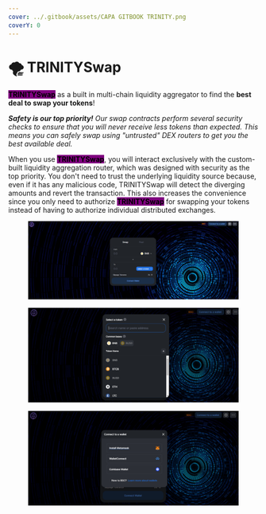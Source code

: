 ```yaml
---
cover: ../.gitbook/assets/CAPA GITBOOK TRINITY.png
coverY: 0
---
```


# 🌪 TRINITYSwap

<mark style="background-color:purple;">**TRINITYSwap**</mark> as a built in multi-chain liquidity aggregator to find the **best deal to swap your tokens**!

_**Safety is our top priority!** Our swap contracts perform several security checks to ensure that you will never receive less tokens than expected. This means you can safely swap using "untrusted" DEX routers to get you the best available deal._

When you use <mark style="background-color:purple;">**TRINITYSwap**</mark>, you will interact exclusively with the custom-built liquidity aggregation router, which was designed with security as the top priority. You don't need to trust the underlying liquidity source because, even if it has any malicious code, TRINITYSwap will detect the diverging amounts and revert the transaction. This also increases the convenience since you only need to authorize <mark style="background-color:purple;">**TRINITYSwap**</mark> for swapping your tokens instead of having to authorize individual distributed exchanges.

<figure><img src="../.gitbook/assets/SWAP (1).PNG" alt=""><figcaption></figcaption></figure>

<figure><img src="../.gitbook/assets/swap 2.PNG" alt=""><figcaption></figcaption></figure>

<figure><img src="../.gitbook/assets/swap 3.PNG" alt=""><figcaption></figcaption></figure>
